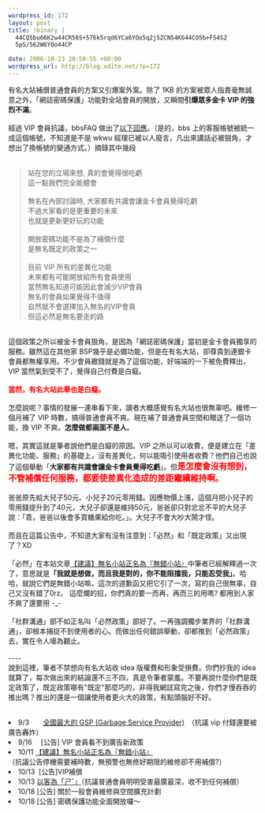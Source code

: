 ```yaml
--- 
wordpress_id: 172
layout: post
title: !binary |
  44CQ5bu66K2w44CR56S+576k5rqd6YCa6YOo5q2j5ZCN54K644CO5b+F54S2
  5pS/562W6YOo44CP

date: 2006-10-23 20:50:55 +08:00
wordpress_url: http://blog.xdite.net/?p=172
---
```

有名大站補償普通會員的方案又引爆案外案。除了 1KB 的方案被眾人指責毫無誠意之外，「網誌密碼保護」功能對全站會員的開放，又瞬間<strong>引爆眾多金卡 VIP 的強烈不滿</strong>。　　　　　　　　　　　　　　　　　　　　　　　　　　　　　<br /><br />經過 VIP 會員抗議，bbsFAQ 做出了<a href="http://nopa.csie.org/73b87">以下回應</a>。（是的，bbs 上的客服帳號被統一成這個帳號，不知道是不是 wkwu 經理已被以人廢言，凡出來講話必被狠角，才想出了換帳號的變通方式。）摘錄其中幾段<br /><br /><blockquote>站在您的立場來想, 真的會覺得很吃虧<br />這一點我們完全能體會<br /><br />無名在內部討論時, 大家都有共識會讓金卡會員覺得吃虧<br />不過大家看的是更重要的未來<br />也就是更新更好玩的功能<br /><br />開放密碼功能不是為了補償什麼<br />是無名既定的政策之一<br /><br />目前 VIP 所有的差異化功能<br />未來都有可能開放給所有會員使用<br />當然無名知道可能因此會減少VIP會員<br />無名的會員如果覺得不值得<br />自然就不會選擇加入無名的VIP會員<br />但這必然是無名要走的路<br /></blockquote><br />這個政策之所以被金卡會員狠角，是因為「網誌密碼保護」當初是金卡會員獨享的服務。雖然這在其他家 BSP幾乎是必備功能，但是在有名大站，卻尊貴到連銀卡會員都無權享用。不少會員繳錢就是為了這個功能，好端端的一下被免費釋出， VIP 當然氣到受不了，覺得自己付費是白癡。　　　　　　　　　　　　　　　　　　　　　　　　　　　　　<br /><br /><font color="#ff0000"><strong>當然，有名大站此舉也是白癡。</strong></font>　　　　　　　　　　　　　　　　　　　　　　　　　　　　　<br /><br />怎麼說呢？事情的發展一連串看下來，讀者大概感覺有名大站也很無辜吧。維修一個月補了 VIP 時數，搞得普通會員不爽。現在補了普通會員空間和贈送了一個功能，換 VIP 不爽。<strong>怎麼做都兩面不是人</strong>。　　　　　　　　　　　　　　　　　　　　　　　　　　　　　<br /><br />嗯，其實這就是筆者說他們是白癡的原因。VIP 之所以可以收費，便是建立在「差異化功能、服務」的基礎上，沒有差異化，何以能吸引使用者收費？他們自己也說了這個舉動「<strong>大家都有共識會讓金卡會員覺得吃虧</strong>」。但<big><font color="#ff0000"><strong>是怎麼會沒有想到，不管補償任何服務，都要使差異化造成的差距繼續維持啊。</strong></font></big>　　　　　　　　　　　　　　　　　　　　　　　　　　　　　<br /><br />爸爸原先給大兒子50元、小兒子20元零用錢。因應物價上漲，這個月把小兒子的零用錢提升到了40元，大兒子卻還是維持50元，爸爸卻只對忿忿不平的大兒子說：「乖，爸爸以後會多買糖果給你吃。」。大兒子不會大吵大鬧才怪。　　　　　　　　　　　　　　　　　　　　　　　　　　　　　<br /><br />而且在這篇公告中，不知道大家有沒有注意到：「必然」和「既定政策」又出現了？XD　　　　　　　　　　　　　　　　　　　　　　　　　　　　　<br /><br />「必然」在本站文章<a href="http://blog.xdite.net/?p=160">【建議】無名小站正名為『無錯小站』</a>中筆者已經解釋過一次了，意思就是<strong>「我就是想做，而且我是對的，你不能阻擋我，只能忍受我」</strong>。哈哈，就說它們是無錯小站嘛，這次的道歉函又把它引了一次，寫的自己很無辜，自己又沒有錯了0rz。 這麼爛的招，你們真的要一而再，再而三的用嗎? 都用到人家不爽了還要用 -_-　　　　　　　　　　　　　　　　　　　　　　　　　　　　　<br /><br />「社群溝通」部不如正名叫「必然政策」部好了。一再強調獨步業界的「社群溝通」，卻根本捕捉不到使用者的心。而做出任何錯誤舉動，卻都推到「必然政策」去，實在令人嘆為觀止。　　　　　　　　　　　　　　　　　　　　　　　　　　　　　<br /><br />----<br />說到這裡，筆者不禁想向有名大站收 idea 版權費和形象受損費。你們抄我的 idea 就算了，每次做出來的結論還不三不四，真是令筆者蒙羞。不要再說什麼你們是既定政策了，既定政策哪有&quot;既定&quot;那麼巧的，非得我網誌寫完之後，你們才慢吞吞的推出嗎？推出的還是一個讓使用者更火大的政策，有點頭腦好不好。<br /><br />
<li>9/3　　<a href="http://blog.xdite.net/?p=101" rel="bookmark" title="Permanent Link: 全國最大的 GSP (Garbage Service Provider)">全國最大的 GSP (Garbage Service Provider)</a>　（抗議 vip 付錢還要被廣告轟炸）</li>
<li>9/16 　[公告] VIP 會員看不到廣告新政策</li>
<li>10/11 <a href="http://blog.xdite.net/?p=160">【建議】無名小站正名為『無錯小站』</a><br />（抗議公告停機需要補時數，無預警也無修好期限的維修卻不用補償?）</li>
<li>10/13&nbsp; [公告]VIP補償</li>
<li>10/13 <a href="http://blog.xdite.net/?p=162" rel="bookmark" title="Permanent Link: 以客為「ㄕˇ」">以客為「ㄕˇ」</a>（抗議普通會員明明受害最廣最深，收不到任何補償）</li>
<li>10/18 [公告] 關於一般會員維修與空間擴充計劃</li>
<li>10/18 [公告] 密碼保護功能全面開放囉～</li>
